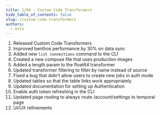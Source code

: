 ```yaml
---
title: 1/04 - Custom Code Transformers
hide_table_of_contents: false
slug: /custom-code-transformers
authors:
  - evis
---
```


1. Released Custom Code Transformers
2. Improved benthos performance by 30% on data sync
3. Added new `list connections` command to the CLI
4. Created a new compose file that uses production images
5. Added a length param to the float64 transformer
6. Updated transformer filtering to filter by name instead of source
7. Fixed a bug that didn't allow users to create new jobs in auth mode
8. Updated tables so that the table links work appropriately
9. Updated documentation for setting up Authentication
10. Enable auth token refreshing in the CLI
11. Updated page routing to always route /account/settings to temporal page
12. UI/UX refinements

